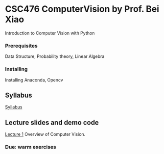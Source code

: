 # CSC476 ComputerVision by Prof. Bei Xiao


Introduction to Computer Vision with Python

### Prerequisites
Data Structure, Probability theory, Linear Algebra

### Installing

Installing Anaconda, Opencv

## Syllabus

<p><a href="https://github.com/fruittree/CSC476ComputerVision/blob/master/CSC476_Syllabus_Xiao_2019S.pdf">Syllabus</a> </p> 

## Lecture slides and demo code


<p><a href="https://github.com/fruittree/CSC476ComputerVision/blob/master/Lecture1.pdf">Lecture 1</a>  Overview of Computer Vision.</p> 

### Due: warm exercises